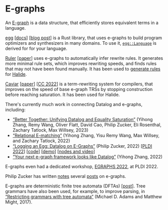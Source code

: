 # E-graphs

An [E-graph](https://en.wikipedia.org/wiki/E-graph) is a data structure, that
efficiently stores equivalent terms in a language.

[egg](https://egraphs-good.github.io/) [[docs](https://docs.rs/egg/latest/egg/tutorials/_01_background/index.html)]
[[blog post](https://blog.sigplan.org/2021/04/06/equality-saturation-with-egg/)]
is a Rust library, that uses e-graphs to build program optimizers and
synthesizers in many domains. To use it, [`egg::Language`](https://docs.rs/egg/latest/egg/trait.Language.html)
is derived for for your language.

[Ruler](https://github.com/uwplse/ruler) [[paper](https://dl.acm.org/doi/10.1145/3485496)]
uses e-graphs to automatically infer rewrite rules. It generates more minimal
rule sets, which improves rewriting speeds, and finds rules that may not have
been found manually. It has been used to [generate rules](https://github.com/uwplse/ruler/blob/main/tests/halide.rs)
for [Halide](https://github.com/halide/Halide).

[Caviar](https://github.com/caviar-trs/caviar) [[paper](https://dl.acm.org/doi/10.1145/3497776.3517781)]
[[CC 2022](https://conf.researchr.org/track/CC-2022/CC-2022-research-papers#event-overview)]
is a term-rewriting system for compilers, that improves on the speed of base
e-graph TRSs by stopping construction before reaching saturation. It has been
used for Halide.

There's currently much work in connecting Datalog and e-graphs, including:
- [“Better Together: Unifying Datalog and Equality Saturation”](https://www.mwillsey.com/papers/egglog)
  (Yihong Zhang, Remy Wang, Oliver Flatt, David Cao, Philip Zucker, Eli
  Rosenthal, Zachary Tatlock, Max Willsey, 2023)
- [“Relational E-matching”](https://arxiv.org/abs/2108.02290)
  (Yihong Zhang, Yisu Remy Wang, Max Willsey, and Zachary Tatlock, 2022)
- [“Logging an Egg: Datalog on E-Graphs”](https://github.com/philzook58/egglog0-talk/raw/main/out.pdf)
  (Philip Zucker, 2022)
  [[PLDI 2022](https://pldi22.sigplan.org/details/egraphs-2022-papers/12/Logging-an-Egg-Datalog-on-E-Graphs)]
  [[code](https://github.com/philzook58/egglog)] [[demo](http://www.philipzucker.com/egglog/)]
  [[nodes and video](https://www.philipzucker.com/pldi22-notes/)]
- [“Your next e-graph framework looks like Datalog”](https://effect.systems/doc/pldi-2022-egraphs/abstract.pdf)
  (Yihong Zhang, 2022)

E-graphs even had a dedicated workshop, [EGRAPHS 2022](https://egraphs-good.github.io/workshop/2022.html),
at PLDI 2022.

Philip Zucker has written [notes](https://www.philipzucker.com/notes/Logic/egraphs/)
several [posts](https://www.philipzucker.com/) on e-graphs.

E-graphs are deterministic finite tree automata (DFTAs) [[post](https://github.com/egraphs-good/egg/discussions/104)].
Tree grammars have also been used, for example, to improve parsing, in
[“Restricting grammars with tree automata”](https://michaeldadams.org/papers/restricting-grammars-with-tree-automata/)
(Michael D. Adams and Matthew Might, 2017).
